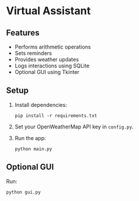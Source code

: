 # Virtual Assistant

## Features
- Performs arithmetic operations
- Sets reminders
- Provides weather updates
- Logs interactions using SQLite
- Optional GUI using Tkinter

## Setup
1. Install dependencies:
   ```
   pip install -r requirements.txt
   ```

2. Set your OpenWeatherMap API key in `config.py`.

3. Run the app:
   ```
   python main.py
   ```

## Optional GUI
Run:
```
python gui.py
```